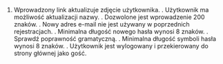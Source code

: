 1. Wprowadzony link aktualizuje zdjęcie użytkownika.
. Użytkownik ma możliwość aktualizacji nazwy.
. Dozwolone jest wprowadzenie 200 znaków.
. Nowy adres e-mail nie jest używany w poprzednich rejestracjach.
. Minimalna długość nowego hasła wynosi 8 znaków.
. Sprawdź poprawność gramatyczną.
. Minimalna długość symboli hasła wynosi 8 znaków.
. Użytkownik jest wylogowany i przekierowany do strony głównej jako gość.

